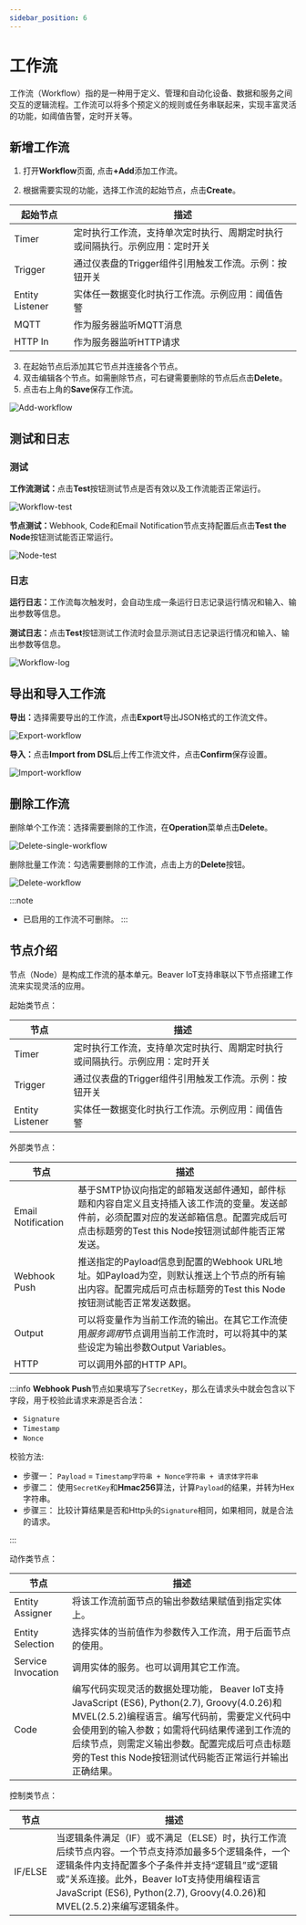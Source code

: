```yaml
---
sidebar_position: 6
---
```


# 工作流
工作流（Workflow）指的是一种用于定义、管理和自动化设备、数据和服务之间交互的逻辑流程。工作流可以将多个预定义的规则或任务串联起来，实现丰富灵活的功能，如阈值告警，定时开关等。

## 新增工作流

1. 打开<b>Workflow</b>页面, 点击<b>+Add</b>添加工作流。

2. 根据需要实现的功能，选择工作流的起始节点，点击<b>Create</b>。

| 起始节点        | 描述                                                         |
| --------------- | ------------------------------------------------------------ |
| Timer           | 定时执行工作流，支持单次定时执行、周期定时执行或间隔执行。示例应用：定时开关 |
| Trigger         | 通过仪表盘的Trigger组件引用触发工作流。示例：按钮开关        |
| Entity Listener | 实体任一数据变化时执行工作流。示例应用：阈值告警             |
| MQTT            | 作为服务器监听MQTT消息             |
| HTTP In         | 作为服务器监听HTTP请求             |

3. 在起始节点后添加其它节点并连接各个节点。
4. 双击编辑各个节点。如需删除节点，可右键需要删除的节点后点击<b>Delete</b>。
5. 点击右上角的<b>Save</b>保存工作流。

![Add-workflow](/img/add-workflow.png)



## 测试和日志

### 测试

<b>工作流测试：</b>点击<b>Test</b>按钮测试节点是否有效以及工作流能否正常运行。

![Workflow-test](/img/workflow-test.png)

<b>节点测试：</b>Webhook, Code和Email Notification节点支持配置后点击<b>Test the Node</b>按钮测试能否正常运行。

![Node-test](/img/node-test.png)



### 日志

<b>运行日志：</b>工作流每次触发时，会自动生成一条运行日志记录运行情况和输入、输出参数等信息。

<b>测试日志：</b>点击<b>Test</b>按钮测试工作流时会显示测试日志记录运行情况和输入、输出参数等信息。

![Workflow-log](/img/workflow-log.png)



## 导出和导入工作流

<b>导出：</b>选择需要导出的工作流，点击<b>Export</b>导出JSON格式的工作流文件。

![Export-workflow](/img/export-workflow.png)

<b>导入：</b>点击<b>Import from DSL</b>后上传工作流文件，点击<b>Confirm</b>保存设置。

![Import-workflow](/img/import-workflow.png)



## 删除工作流

删除单个工作流：选择需要删除的工作流，在<b>Operation</b>菜单点击<b>Delete</b>。

![Delete-single-workflow](/img/delete-single-workflow.png)

删除批量工作流：勾选需要删除的工作流，点击上方的<b>Delete</b>按钮。

![Delete-workflow](/img/delete-workflow.png)

:::note

- 已启用的工作流不可删除。
  :::


## 节点介绍

节点（Node）是构成工作流的基本单元。Beaver IoT支持串联以下节点搭建工作流来实现灵活的应用。

起始类节点：

| 节点            | 描述                                                         |
| --------------- | ------------------------------------------------------------ |
| Timer           | 定时执行工作流，支持单次定时执行、周期定时执行或间隔执行。示例应用：定时开关 |
| Trigger         | 通过仪表盘的Trigger组件引用触发工作流。示例：按钮开关        |
| Entity Listener | 实体任一数据变化时执行工作流。示例应用：阈值告警             |

外部类节点：

| 节点               | 描述                                                         |
| ------------------ | ------------------------------------------------------------ |
| Email Notification | 基于SMTP协议向指定的邮箱发送邮件通知，邮件标题和内容自定义且支持插入该工作流的变量。发送邮件前，必须配置对应的发送邮箱信息。配置完成后可点击标题旁的Test this Node按钮测试邮件能否正常发送。 |
| Webhook Push       | 推送指定的Payload信息到配置的Webhook URL地址。如Payload为空，则默认推送上个节点的所有输出内容。配置完成后可点击标题旁的Test this Node按钮测试能否正常发送数据。 |
| Output             | 可以将变量作为当前工作流的输出。在其它工作流使用*服务调用*节点调用当前工作流时，可以将其中的某些设定为输出参数Output Variables。 |
| HTTP               | 可以调用外部的HTTP API。 |

:::info
<b>Webhook Push</b>节点如果填写了`SecretKey`，那么在请求头中就会包含以下字段，用于校验此请求来源是否合法：

* `Signature`
* `Timestamp`
* `Nonce`

校验方法: 
* 步骤一： `Payload` = ```Timestamp字符串 + Nonce字符串 + 请求体字符串```
* 步骤二： 使用`SecretKey`和**Hmac256**算法，计算`Payload`的结果，并转为Hex字符串。
* 步骤三： 比较计算结果是否和Http头的`Signature`相同，如果相同，就是合法的请求。

:::

动作类节点：

| 节点               | 描述                                                         |
| ------------------ | ------------------------------------------------------------ |
| Entity Assigner    | 将该工作流前面节点的输出参数结果赋值到指定实体上。           |
| Entity Selection   | 选择实体的当前值作为参数传入工作流，用于后面节点的使用。     |
| Service Invocation | 调用实体的服务。也可以调用其它工作流。                             |
| Code               | 编写代码实现灵活的数据处理功能， Beaver IoT支持JavaScript (ES6), Python(2.7), Groovy(4.0.26)和MVEL(2.5.2)编程语言。编写代码前，需要定义代码中会使用到的输入参数；如需将代码结果传递到工作流的后续节点，则需定义输出参数。配置完成后可点击标题旁的Test this Node按钮测试代码能否正常运行并输出正确结果。 |

控制类节点：

| 节点    | 描述                                                         |
| ------- | ------------------------------------------------------------ |
| IF/ELSE | 当逻辑条件满足（IF）或不满足（ELSE）时，执行工作流后续节点内容。一个节点支持添加最多5个逻辑条件，一个逻辑条件内支持配置多个子条件并支持“逻辑且”或“逻辑或”关系连接。此外，Beaver IoT支持使用编程语言JavaScript (ES6), Python(2.7), Groovy(4.0.26)和MVEL(2.5.2)来编写逻辑条件。 |

